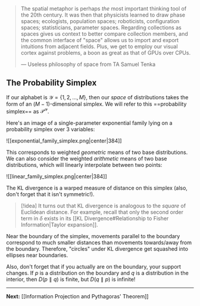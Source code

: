 > The spatial metaphor is perhaps *the* most important thinking tool of the 20th century. It was then that physicists learned to draw phase spaces; ecologists, population spaces; roboticists, configuration spaces; statisticians, parameter spaces. Regarding collections as spaces gives us context to better compare collection members, and the common interface of "space" allows us to import and export intuitions from adjacent fields. Plus, we get to employ our visual cortex against problems, a boon as great as that of GPUs over CPUs.
> 
> — Useless philosophy of space from TA Samuel Tenka

## The Probability Simplex

If our alphabet is $\mathcal{Y}=\{ 1,2,\dots,M \}$, then our *space* of distributions takes the form of an $(M-1)$-dimensional simplex. We will refer to this ==probability simplex== as $\mathcal{P}^{\mathcal{Y}}$.

Here's an image of a single-parameter exponential family lying on a probability simplex over $3$ variables:

![[exponential_family_simplex.png|center|384]]

This corresponds to weighted *geometric* means of two base distributions. We can also consider the weighted *arithmetic* means of two base distributions, which will linearly interpolate between two points:

![[linear_family_simplex.png|center|384]]

The KL divergence is a warped measure of distance on this simplex (also, don't forget that it isn't symmetric!).

> [!idea]
> It turns out that KL divergence is analogous to the *square* of Euclidean distance. For example, recall that only the second order term in $\delta$ exists in its [[KL Divergence#Relationship to Fisher Information|Taylor expansion]].

Near the boundary of the simplex, movements parallel to the boundary correspond to much smaller distances than movements towards/away from the boundary. Therefore, "circles" under KL divergence get squashed into ellipses near boundaries.

Also, don't forget that if you actually are on the boundary, your support changes. If $p$ is a distribution on the boundary and $q$ is a distribution in the interior, then $D(p\parallel q)$ is finite, but $D(q\parallel p)$ is infinite!

---

**Next:** [[Information Projection and Pythagoras' Theorem]]



